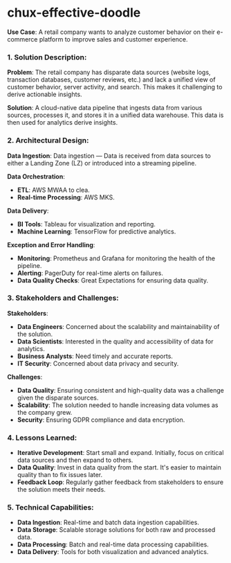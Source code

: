 # chux-effective-doodle



**Use Case**: A retail company wants to analyze customer behavior on their e-commerce platform to improve sales and customer experience.

### **1. Solution Description**:

**Problem**: The retail company has disparate data sources (website logs, transaction databases, customer reviews, etc.) and lack a unified view of customer behavior, server activity, and search. This makes it challenging to derive actionable insights.

**Solution**: A cloud-native data pipeline that ingests data from various sources, processes it, and stores it in a unified data warehouse. This data is then used for analytics derive insights.

### **2. Architectural Design**:

**Data Ingestion**:
Data ingestion — Data is received from data sources to either a Landing Zone (LZ) or introduced into a streaming pipeline.

**Data Orchestration**:
- **ETL**: AWS MWAA to clea.
- **Real-time Processing**: AWS MKS.

**Data Delivery**:
- **BI Tools**: Tableau for visualization and reporting.
- **Machine Learning**: TensorFlow for predictive analytics.

**Exception and Error Handling**:
- **Monitoring**: Prometheus and Grafana for monitoring the health of the pipeline.
- **Alerting**: PagerDuty for real-time alerts on failures.
- **Data Quality Checks**: Great Expectations for ensuring data quality.

### **3. Stakeholders and Challenges**:

**Stakeholders**:
- **Data Engineers**: Concerned about the scalability and maintainability of the solution.
- **Data Scientists**: Interested in the quality and accessibility of data for analytics.
- **Business Analysts**: Need timely and accurate reports.
- **IT Security**: Concerned about data privacy and security.

**Challenges**:
- **Data Quality**: Ensuring consistent and high-quality data was a challenge given the disparate sources.
- **Scalability**: The solution needed to handle increasing data volumes as the company grew.
- **Security**: Ensuring GDPR compliance and data encryption.

### **4. Lessons Learned**:

- **Iterative Development**: Start small and expand. Initially, focus on critical data sources and then expand to others.
- **Data Quality**: Invest in data quality from the start. It's easier to maintain quality than to fix issues later.
- **Feedback Loop**: Regularly gather feedback from stakeholders to ensure the solution meets their needs.

### **5. Technical Capabilities**:

- **Data Ingestion**: Real-time and batch data ingestion capabilities.
- **Data Storage**: Scalable storage solutions for both raw and processed data.
- **Data Processing**: Batch and real-time data processing capabilities.
- **Data Delivery**: Tools for both visualization and advanced analytics.

